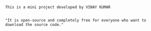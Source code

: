 ```This is a mini project developed by VINAY KUMAR ```
```I used HTML, CSS and JavaScript to make it work properly.

"It is open-source and completely free for everyone who want to download the source code."
```
